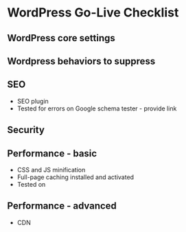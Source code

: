 # WordPress Go-Live Checklist

## WordPress core settings 

## Wordpress behaviors to suppress

## SEO

- SEO plugin 
- Tested for errors on Google schema tester - provide link

## Security

## Performance - basic

- CSS and JS minification
- Full-page caching installed and activated
- Tested on

## Performance - advanced

- CDN
